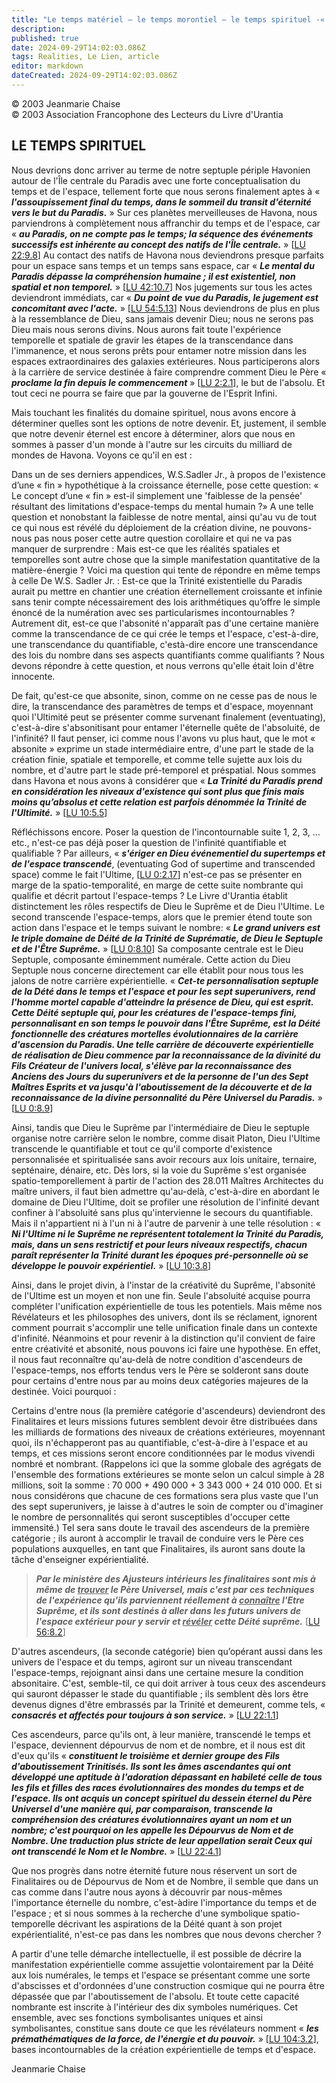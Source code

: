 ```yaml
---
title: "Le temps matériel — le temps morontiel — le temps spirituel -« l'importance du temps selon le livre d’Urantia » (2)"
description: 
published: true
date: 2024-09-29T14:02:03.086Z
tags: Realities, Le Lien, article
editor: markdown
dateCreated: 2024-09-29T14:02:03.086Z
---
```


<p class="v-card v-sheet theme--light grey lighten-3 px-2">© 2003 Jeanmarie Chaise<br>© 2003 Association Francophone des Lecteurs du Livre d'Urantia</p>

## LE TEMPS SPIRITUEL

Nous devrions donc arriver au terme de notre septuple périple Havonien autour de l'Île centrale du Paradis avec une forte conceptualisation du temps et de l'espace, tellement forte que nous serons finalement aptes à « ***l'assoupissement final du temps, dans le sommeil du transit d'éternité vers le but du Paradis.*** » Sur ces planètes merveilleuses de Havona, nous parviendrons à complètement nous affranchir du temps et de l'espace, car « ***au Paradis, on ne compte pas le temps; la séquence des événements successifs est inhérente au concept des natifs de l'Île centrale.*** » [[LU 22:9.8](/fr/The_Urantia_Book/22#p9_8)] Au contact des natifs de Havona nous deviendrons presque parfaits pour un espace sans temps et un temps sans espace, car « ***Le mental du Paradis dépasse la compréhension humaine ; il est existentiel, non spatial et non temporel.*** » [[LU 42:10.7](/fr/The_Urantia_Book/42#p10_7)] Nos jugements sur tous les actes deviendront immédiats, car « ***Du point de vue du Paradis, le jugement est concomitant avec l'acte.*** » [[LU 54:5.13](/fr/The_Urantia_Book/54#p5_13)] Nous deviendrons de plus en plus à la ressemblance de Dieu, sans jamais devenir Dieu; nous ne serons pas Dieu mais nous serons divins. Nous aurons fait toute l'expérience temporelle et spatiale de gravir les étapes de la transcendance dans l'immanence, et nous serons prêts pour entamer notre mission dans les espaces extraordinaires des galaxies extérieures. Nous participerons alors à la carrière de service destinée à faire comprendre comment Dieu le Père « ***proclame la fin depuis le commencement*** » [[LU 2:2.1](/fr/The_Urantia_Book/2#p2_1)], le but de l'absolu. Et tout ceci ne pourra se faire que par la gouverne de l'Esprit Infini.

Mais touchant les finalités du domaine spirituel, nous avons encore à déterminer quelles sont les options de notre devenir. Et, justement, il semble que notre devenir éternel est encore à déterminer, alors que nous en sommes à passer d'un monde à l'autre sur les circuits du milliard de mondes de Havona. Voyons ce qu'il en est :

Dans un de ses derniers appendices, W.S.Sadler Jr., à propos de l'existence d’une « fin » hypothétique à la croissance éternelle, pose cette question: « Le concept d’une « fin » est-il simplement une 'faiblesse de la pensée' résultant des limitations d'espace-temps du mental humain ?» A une telle question et nonobstant la faiblesse de notre mental, ainsi qu'au vu de tout ce qui nous est révélé du déploiement de la création divine, ne pouvons-nous pas nous poser cette autre question corollaire et qui ne va pas manquer de surprendre : Mais est-ce que les réalités spatiales et temporelles sont autre chose que la simple manifestation quantitative de la matière-énergie ? Voici ma question qui tente de répondre en même temps à celle De W.S. Sadler Jr. : Est-ce que la Trinité existentielle du Paradis aurait pu mettre en chantier une création éternellement croissante et infinie sans tenir compte nécessairement des lois arithmétiques qu’offre le simple énoncé de la numération avec ses particularismes incontournables ? Autrement dit, est-ce que l'absonité n'apparaît pas d'une certaine manière comme la transcendance de ce qui crée le temps et l'espace, c'est-à-dire, une transcendance du quantifiable, c'està-dire encore une transcendance des lois du nombre dans ses aspects quantifiants comme qualifiants ? Nous devons répondre à cette question, et nous verrons qu'elle était loin d'être innocente.

De fait, qu'est-ce que absonite, sinon, comme on ne cesse pas de nous le dire, la transcendance des paramètres de temps et d'espace, moyennant quoi l'Ultimité peut se présenter comme survenant finalement (eventuating), c'est-à-dire s'absonitisant pour entamer l'éternelle quête de l'absoluité, de l'infinité? Il faut penser, ici comme nous l'avons vu plus haut, que le mot « absonite » exprime un stade intermédiaire entre, d'une part le stade de la création finie, spatiale et temporelle, et comme telle sujette aux lois du nombre, et d'autre part le stade pré-temporel et préspatial. Nous sommes dans Havona et nous avons à considérer que « ***La Trinité du Paradis prend en considération les niveaux d'existence qui sont plus que finis mais moins qu’absolus et cette relation est parfois dénommée la Trinité de l'Ultimité.*** » [[LU 10:5.5](/fr/The_Urantia_Book/10#p5_5)]

Réfléchissons encore. Poser la question de l'incontournable suite 1, 2, 3, ... etc., n'est-ce pas déjà poser la question de l'infinité quantifiable et qualifiable ? Par ailleurs, « ***s'ériger en Dieu événementiel du supertemps et de l'espace transcendé***, (eventuating God of supertime and transcended space) comme le fait l'Ultime, [[LU 0:2.17](/fr/The_Urantia_Book/0#p2_17)] n'est-ce pas se présenter en marge de la spatio-temporalité, en marge de cette suite nombrante qui qualifie et décrit partout l'espace-temps ? Le Livre d'Urantia établit distinctement les rôles respectifs de Dieu le Suprême et de Dieu l'Ultime. Le second transcende l'espace-temps, alors que le premier étend toute son action dans l'espace et le temps suivant le nombre: « ***Le grand univers est le triple domaine de Déité de la Trinité de Suprématie, de Dieu le Septuple et de l'Être Suprême.*** » [[LU 0:8.10](/fr/The_Urantia_Book/0#p8_10)] Sa composante centrale est le Dieu Septuple, composante éminemment numérale. Cette action du Dieu Septuple nous concerne directement car elle établit pour nous tous les jalons de notre carrière expérientielle. « ***Cet-te personnalisation septuple de la Dété dans le temps et l'espace et pour les sept superunivers, rend l'homme mortel capable d'atteindre la présence de Dieu, qui est esprit. Cette Déité septuple qui, pour les créatures de l'espace-temps fini, personnalisant en son temps le pouvoir dans l'Être Suprême, est la Déité fonctionnelle des créatures mortelles évolutionnaires de la carrière d'ascension du Paradis. Une telle carrière de découverte expérientielle de réalisation de Dieu commence par la reconnaissance de la divinité du Fils Créateur de l'univers local, s'élève par la reconnaissance des Anciens des Jours du superunivers et de la personne de l'un des Sept Maîtres Esprits et va jusqu'à l'aboutissement de la découverte et de la reconnaissance de la divine personnalité du Père Universel du Paradis.*** » [[LU 0:8.9](/fr/The_Urantia_Book/0#p8_9)]

Ainsi, tandis que Dieu le Suprême par l'intermédiaire de Dieu le septuple organise notre carrière selon le nombre, comme disait Platon, Dieu l'Ultime transcende le quantifiable et tout ce qu'il comporte d'existence personnalisée et spiritualisée sans avoir recours aux lois unitaire, ternaire, septénaire, dénaire, etc. Dès lors, si la voie du Suprême s'est organisée spatio-temporellement à partir de l'action des 28.011 Maîtres Architectes du maître univers, il faut bien admettre qu'au-delà, c'est-à-dire en abordant le domaine de Dieu l'Ultime, doit se profiler une résolution de l'infinité devant confiner à l'absoluité sans plus qu'intervienne le secours du quantifiable. Mais il n'appartient ni à l'un ni à l'autre de parvenir à une telle résolution : « ***Ni l'Ultime ni le Suprême ne représentent totalement la Trinité du Paradis, mais, dans un sens restrictif et pour leurs niveaux respectifs, chacun paraît représenter la Trinité durant les époques pré-personnelle où se développe le pouvoir expérientiel.*** » [[LU 10:3.8](/fr/The_Urantia_Book/10#p3_8)]

Ainsi, dans le projet divin, à l'instar de la créativité du Suprême, l'absonité de l'Ultime est un moyen et non une fin. Seule l'absoluité acquise pourra compléter l'unification expérientielle de tous les potentiels. Mais même nos Révélateurs et les philosophes des univers, dont ils se réclament, ignorent comment pourrait s'accomplir une telle unification finale dans un contexte d'infinité. Néanmoins et pour revenir à la distinction qu'il convient de faire entre créativité et absonité, nous pouvons ici faire une hypothèse. En effet, il nous faut reconnaître qu'au-delà de notre condition d'ascendeurs de l'espace-temps, nos efforts tendus vers le Père se solderont sans doute pour certains d'entre nous par au moins deux catégories majeures de la destinée. Voici pourquoi :

Certains d'entre nous (la première catégorie d'ascendeurs) deviendront des Finalitaires et leurs missions futures semblent devoir être distribuées dans les milliards de formations des niveaux de créations extérieures, moyennant quoi, ils n'échapperont pas au quantifiable, c'est-à-dire à l'espace et au temps, et ces missions seront encore conditionnées par le modus vivendi nombré et nombrant. (Rappelons ici que la somme globale des agrégats de l'ensemble des formations extérieures se monte selon un calcul simple à 28 millions, soit la somme : 70 000 + 490 000 + 3 343 000 + 24 010 000. Et si nous considérons que chacune de ces formations sera plus vaste que l'un des sept superunivers, je laisse à d'autres le soin de compter ou d'imaginer le nombre de personnalités qui seront susceptibles d'occuper cette immensité.) Tel sera sans doute le travail des ascendeurs de la première catégorie ; ils auront à accomplir le travail de conduire vers le Père ces populations auxquelles, en tant que Finalitaires, ils auront sans doute la tâche d'enseigner expérientialité.

> ***Par le ministère des Ajusteurs intérieurs les finalitaires sont mis à même de <ins>trouver</ins> le Père Universel, mais c'est par ces techniques de l'expérience qu'ils parviennent réellement à <ins>connaître</ins> l'Etre Suprême, et ils sont destinés à aller dans les futurs univers de l'espace extérieur pour y servir et <ins>révéler</ins> cette Déité suprême.*** [[LU 56:8.2](/fr/The_Urantia_Book/56#p8_2)]

D'autres ascendeurs, (la seconde catégorie) bien qu’opérant aussi dans les univers de l'espace et du temps, agiront sur un niveau transcendant l'espace-temps, rejoignant ainsi dans une certaine mesure la condition absonitaire. C'est, semble-til, ce qui doit arriver à tous ceux des ascendeurs qui sauront dépasser le stade du quantifiable ; ils semblent dès lors être devenus dignes d'être embrassés par la Trinité et demeurent, comme tels, « ***consacrés et affectés pour toujours à son service.*** » [[LU 22:1.1](/fr/The_Urantia_Book/22#p1_1)]

Ces ascendeurs, parce qu'ils ont, à leur manière, transcendé le temps et l'espace, deviennent dépourvus de nom et de nombre, et il nous est dit d'eux qu'ils « ***constituent le troisième et dernier groupe des Fils d'aboutissement Trinitisés. Ils sont les âmes ascendantes qui ont développé une aptitude à l'adoration dépassant en habileté celle de tous les fils et filles des races évolutionnaires des mondes du temps et de l'espace. Ils ont acquis un concept spirituel du dessein éternel du Père Universel d'une manière qui, par comparaison, transcende la compréhension des créatures évolutionnaires ayant un nom et un nombre; c'est pourquoi on les appelle les Dépourvus de Nom et de Nombre. Une traduction plus stricte de leur appellation serait Ceux qui ont transcendé le Nom et le Nombre.*** » [[LU 22:4.1](/fr/The_Urantia_Book/22#p4_1)]

Que nos progrès dans notre éternité future nous réservent un sort de Finalitaires ou de Dépourvus de Nom et de Nombre, il semble que dans un cas comme dans l'autre nous ayons à découvrir par nous-mêmes l'importance éternelle du nombre, c'est-àdire l'importance du temps et de l'espace ; et si nous sommes à la recherche d'une symbolique spatio-temporelle décrivant les aspirations de la Déité quant à son projet expérientialité, n'est-ce pas dans les nombres que nous devons chercher ?

A partir d'une telle démarche intellectuelle, il est possible de décrire la manifestation expérientielle comme assujettie volontairement par la Déité aux lois numérales, le temps et l'espace se présentant comme une sorte d'abscisses et d'ordonnées d'une construction cosmique qui ne pourra être dépassée que par l'aboutissement de l'absolu. Et toute cette capacité nombrante est inscrite à l'intérieur des dix symboles numériques. Cet ensemble, avec ses fonctions symbolisantes uniques et ainsi symbolisantes, constitue sans doute ce que les révélateurs nomment « ***les prémathématiques de la force, de l'énergie et du pouvoir.*** » [[LU 104:3.2](/fr/The_Urantia_Book/104#p3_2)], bases incontournables de la création expérientielle de temps et d'espace.

Jeanmarie Chaise